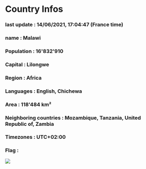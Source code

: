 # Country  Infos
### last update : 14/06/2021, 17:04:47 (France time)

### name : Malawi
### Population : 16'832'910
### Capital : Lilongwe
### Region : Africa
### Languages : English, Chichewa
### Area : 118'484 km²
### Neighboring countries : Mozambique, Tanzania, United Republic of, Zambia
### Timezones : UTC+02:00

### Flag :
![](https://restcountries.eu/data/mwi.svg)